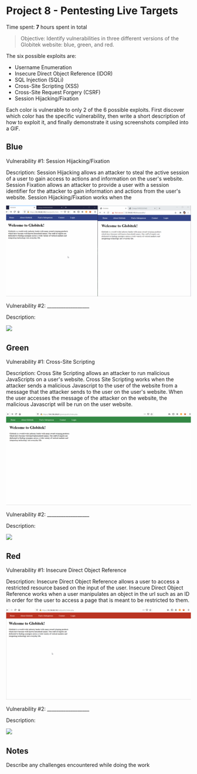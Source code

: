 # Project 8 - Pentesting Live Targets

Time spent: **7** hours spent in total

> Objective: Identify vulnerabilities in three different versions of the Globitek website: blue, green, and red.

The six possible exploits are:

* Username Enumeration
* Insecure Direct Object Reference (IDOR)
* SQL Injection (SQLi)
* Cross-Site Scripting (XSS)
* Cross-Site Request Forgery (CSRF)
* Session Hijacking/Fixation

Each color is vulnerable to only 2 of the 6 possible exploits. First discover which color has the specific vulnerability, then write a short description of how to exploit it, and finally demonstrate it using screenshots compiled into a GIF.

## Blue

Vulnerability #1: Session Hijacking/Fixation

Description: Session Hijacking allows an attacker to steal the active session of a user to gain access to actions and information on the user's website. Session Fixation allows an attacker to provide a user with a session identifier for the attacker to gain information and actions from the user's website. Session Hijacking/Fixation works when the

<img src="blue-vuln1.gif">

Vulnerability #2: __________________

Description:

<img src="blue-vuln2.gif">

## Green

Vulnerability #1: Cross-Site Scripting

Description: Cross Site Scripting allows an attacker to run malicious JavaScripts on a user's website. Cross Site Scripting works when the attacker sends a malicious Javascript to the user of the website from a message that the attacker sends to the user on the user's website. When the user accesses the message of the attacker on the website, the malicious Javascript will be run on the user website.

<img src="green-vuln1.gif">

Vulnerability #2: __________________

Description:

<img src="green-vuln2.gif">


## Red

Vulnerability #1: Insecure Direct Object Reference

Description: Insecure Direct Object Reference allows a user to access a restricted resource based on the input of the user. Insecure Direct Object Reference works when a user manipulates an object in the url such as an ID in order for the user to access a page that is meant to be restricted to them.

<img src="red-vuln1.gif">

Vulnerability #2: __________________

Description:

<img src="red-vuln2.gif">


## Notes

Describe any challenges encountered while doing the work
